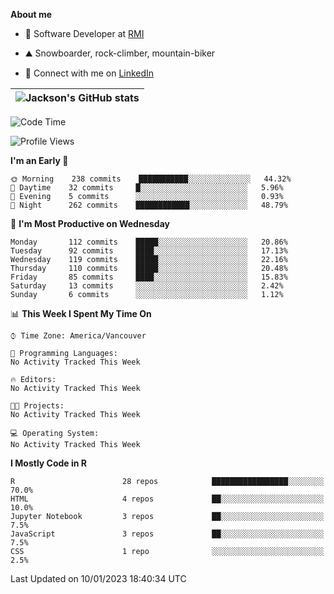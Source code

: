 **About me**

- 💼 Software Developer at [RMI](https://rmi.org/)

- ⛰️ Snowboarder, rock-climber, mountain-biker

- 📱 Connect with me on [LinkedIn](https://www.linkedin.com/in/jackson-hoffart/)

|<img align="center" src="https://github-readme-stats.vercel.app/api?username=jdhoffa&show_icons=true&include_all_commits=true&hide_border=true" alt="Jackson's GitHub stats" /></a>|
| ------------- |
 
<!--START_SECTION:waka-->
![Code Time](http://img.shields.io/badge/Code%20Time-8%20hrs%2043%20mins-blue)

![Profile Views](http://img.shields.io/badge/Profile%20Views-41-blue)

**I'm an Early 🐤** 

```text
🌞 Morning    238 commits    ███████████░░░░░░░░░░░░░░   44.32% 
🌆 Daytime    32 commits     █░░░░░░░░░░░░░░░░░░░░░░░░   5.96% 
🌃 Evening    5 commits      ░░░░░░░░░░░░░░░░░░░░░░░░░   0.93% 
🌙 Night      262 commits    ████████████░░░░░░░░░░░░░   48.79%

```
📅 **I'm Most Productive on Wednesday** 

```text
Monday       112 commits    █████░░░░░░░░░░░░░░░░░░░░   20.86% 
Tuesday      92 commits     ████░░░░░░░░░░░░░░░░░░░░░   17.13% 
Wednesday    119 commits    █████░░░░░░░░░░░░░░░░░░░░   22.16% 
Thursday     110 commits    █████░░░░░░░░░░░░░░░░░░░░   20.48% 
Friday       85 commits     ████░░░░░░░░░░░░░░░░░░░░░   15.83% 
Saturday     13 commits     ░░░░░░░░░░░░░░░░░░░░░░░░░   2.42% 
Sunday       6 commits      ░░░░░░░░░░░░░░░░░░░░░░░░░   1.12%

```


📊 **This Week I Spent My Time On** 

```text
⌚︎ Time Zone: America/Vancouver

💬 Programming Languages: 
No Activity Tracked This Week

🔥 Editors: 
No Activity Tracked This Week

🐱‍💻 Projects: 
No Activity Tracked This Week

💻 Operating System: 
No Activity Tracked This Week

```

**I Mostly Code in R** 

```text
R                        28 repos            █████████████████░░░░░░░░   70.0% 
HTML                     4 repos             ██░░░░░░░░░░░░░░░░░░░░░░░   10.0% 
Jupyter Notebook         3 repos             ██░░░░░░░░░░░░░░░░░░░░░░░   7.5% 
JavaScript               3 repos             ██░░░░░░░░░░░░░░░░░░░░░░░   7.5% 
CSS                      1 repo              ░░░░░░░░░░░░░░░░░░░░░░░░░   2.5%

```



 Last Updated on 10/01/2023 18:40:34 UTC
<!--END_SECTION:waka-->
